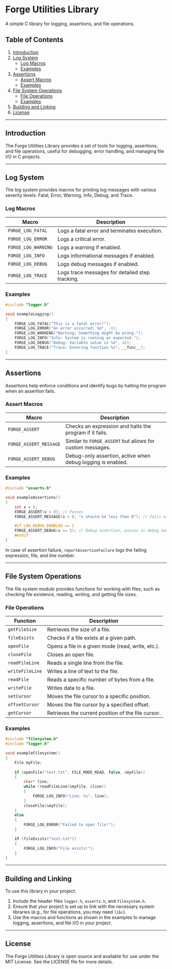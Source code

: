 
# Forge Utilities Library

A simple C library for logging, assertions, and file operations.

## Table of Contents

1. [Introduction](#introduction)
2. [Log System](#log-system)
   - [Log Macros](#log-macros)
   - [Examples](#examples)
3. [Assertions](#assertions)
   - [Assert Macros](#assert-macros)
   - [Examples](#examples)
4. [File System Operations](#filesystem-operations)
   - [File Operations](#file-operations)
   - [Examples](#examples)
5. [Building and Linking](#building-and-linking)
6. [License](#license)

---

## Introduction

The Forge Utilities Library provides a set of tools for logging, assertions, and file operations, useful for debugging, error handling, and managing file I/O in C projects.

---

## Log System

The log system provides macros for printing log messages with various severity levels: Fatal, Error, Warning, Info, Debug, and Trace.

### Log Macros

| Macro                | Description                                      |
|----------------------|--------------------------------------------------|
| `FORGE_LOG_FATAL`    | Logs a fatal error and terminates execution.     |
| `FORGE_LOG_ERROR`    | Logs a critical error.                           |
| `FORGE_LOG_WARNING`  | Logs a warning if enabled.                       |
| `FORGE_LOG_INFO`     | Logs informational messages if enabled.          |
| `FORGE_LOG_DEBUG`    | Logs debug messages if enabled.                  |
| `FORGE_LOG_TRACE`    | Logs trace messages for detailed step tracking.  |

### Examples

```c
#include "logger.h"

void exampleLogging() 
{
    FORGE_LOG_FATAL("This is a fatal error!");
    FORGE_LOG_ERROR("An error occurred: %d", -1);
    FORGE_LOG_WARNING("Warning: Something might be wrong.");
    FORGE_LOG_INFO("Info: System is running as expected.");
    FORGE_LOG_DEBUG("Debug: Variable value is %d", 42);
    FORGE_LOG_TRACE("Trace: Entering function %s", __func__);
}
```

---

## Assertions

Assertions help enforce conditions and identify bugs by halting the program when an assertion fails.

### Assert Macros

| Macro                     | Description                                               |
|---------------------------|-----------------------------------------------------------|
| `FORGE_ASSERT`            | Checks an expression and halts the program if it fails.   |
| `FORGE_ASSERT_MESSAGE`    | Similar to `FORGE_ASSERT` but allows for custom messages. |
| `FORGE_ASSERT_DEBUG`      | Debug-only assertion, active when debug logging is enabled.|

### Examples

```c
#include "asserts.h"

void exampleAssertions() 
{
    int x = 5;
    FORGE_ASSERT(x > 0); // Passes
    FORGE_ASSERT_MESSAGE(x < 0, "x should be less than 0"); // Fails with a message

    #if LOG_DEBUG_ENABLED == 1
    FORGE_ASSERT_DEBUG(x == 5); // Debug assertion, passes in debug mode
    #endif
}
```

In case of assertion failure, `reportAssertionFailure` logs the failing expression, file, and line number.

---

## File System Operations

The file system module provides functions for working with files, such as checking file existence, reading, writing, and getting file sizes.

### File Operations

| Function               | Description                                      |
|------------------------|--------------------------------------------------|
| `getFileSize`          | Retrieves the size of a file.                   |
| `fileExists`           | Checks if a file exists at a given path.        |
| `openFile`             | Opens a file in a given mode (read, write, etc.). |
| `closeFile`            | Closes an open file.                            |
| `readFileLine`         | Reads a single line from the file.              |
| `writeFileLine`        | Writes a line of text to the file.              |
| `readFile`             | Reads a specific number of bytes from a file.   |
| `writeFile`            | Writes data to a file.                          |
| `setCursor`            | Moves the file cursor to a specific position.   |
| `offsetCursor`         | Moves the file cursor by a specified offset.    |
| `getCursor`            | Retrieves the current position of the file cursor. |

### Examples

```c
#include "filesystem.h"
#include "logger.h"

void exampleFilesystem() 
{
    File myFile;
    
    if (openFile("test.txt", FILE_MODE_READ, false, &myFile)) 
    {
        char* line;
        while (readFileLine(&myFile, &line)) 
        {
            FORGE_LOG_INFO("Line: %s", line);
        }
        closeFile(&myFile);
    } 
    else 
    {
        FORGE_LOG_ERROR("Failed to open file!");
    }

    if (fileExists("test.txt")) 
    {
        FORGE_LOG_INFO("File exists!");
    }
}
```

---

## Building and Linking

To use this library in your project:

1. Include the header files `logger.h`, `asserts.h`, and `filesystem.h`.
2. Ensure that your project is set up to link with the necessary system libraries (e.g., for file operations, you may need `libc`).
3. Use the macros and functions as shown in the examples to manage logging, assertions, and file I/O in your project.

---

## License

The Forge Utilities Library is open source and available for use under the MIT License. See the LICENSE file for more details.
